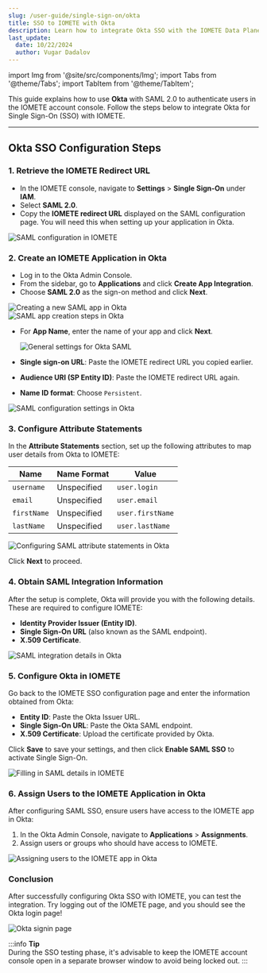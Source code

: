 ```yaml
---
slug: /user-guide/single-sign-on/okta
title: SSO to IOMETE with Okta
description: Learn how to integrate Okta SSO with the IOMETE Data Plane
last_update:
  date: 10/22/2024
  author: Vugar Dadalov
---
```


import Img from '@site/src/components/Img';
import Tabs from '@theme/Tabs';
import TabItem from '@theme/TabItem';

This guide explains how to use **Okta** with SAML 2.0 to authenticate users in the IOMETE account console. Follow the steps below to integrate Okta for Single Sign-On (SSO) with IOMETE.

---

## Okta SSO Configuration Steps

### 1. Retrieve the IOMETE Redirect URL

- In the IOMETE console, navigate to **Settings** > **Single Sign-On** under **IAM**.
- Select **SAML 2.0**.
- Copy the **IOMETE redirect URL** displayed on the SAML configuration page. You will need this when setting up your application in Okta.

<Img src="/img/user-guide/iam/sso/saml.png" alt="SAML configuration in IOMETE" maxWidth="500px" />

### 2. Create an IOMETE Application in Okta

- Log in to the Okta Admin Console.
- From the sidebar, go to **Applications** and click **Create App Integration**.
- Choose **SAML 2.0** as the sign-on method and click **Next**.

<div className="row">
  <div className="col col--6">
    <Img src="/img/user-guide/iam/sso/okta/okta-create-app.png" alt="Creating a new SAML app in Okta" maxWidth="400px" />
  </div>
  <div className="col col--6">
    <Img src="/img/user-guide/iam/sso/okta/okta-create-app-saml.png" alt="SAML app creation steps in Okta" maxWidth="400px" />
  </div>
</div>

- For **App Name**, enter the name of your app and click **Next**.

  <Img src="/img/user-guide/iam/sso/okta/okta-saml-general.png" alt="General settings for Okta SAML" maxWidth="500px" />

- **Single sign-on URL**: Paste the IOMETE redirect URL you copied earlier.
- **Audience URI (SP Entity ID)**: Paste the IOMETE redirect URL again.
- **Name ID format**: Choose `Persistent`.

<Img src="/img/user-guide/iam/sso/okta/okta-saml-config.png" alt="SAML configuration settings in Okta" maxWidth="600px" />

### 3. Configure Attribute Statements

In the **Attribute Statements** section, set up the following attributes to map user details from Okta to IOMETE:

| Name        | Name Format | Value            |
| ----------- | ----------- | ---------------- |
| `username`  | Unspecified | `user.login`     |
| `email`     | Unspecified | `user.email`     |
| `firstName` | Unspecified | `user.firstName` |
| `lastName`  | Unspecified | `user.lastName`  |

<Img src="/img/user-guide/iam/sso/okta/okta-saml-attributes.png" alt="Configuring SAML attribute statements in Okta" maxWidth="600px" />

Click **Next** to proceed.

### 4. Obtain SAML Integration Information

After the setup is complete, Okta will provide you with the following details. These are required to configure IOMETE:

- **Identity Provider Issuer (Entity ID)**.
- **Single Sign-On URL** (also known as the SAML endpoint).
- **X.509 Certificate**.

<Img src="/img/user-guide/iam/sso/okta/okta-saml-props.png" alt="SAML integration details in Okta" maxWidth="600px" />

### 5. Configure Okta in IOMETE

Go back to the IOMETE SSO configuration page and enter the information obtained from Okta:

- **Entity ID**: Paste the Okta Issuer URL.
- **Single Sign-On URL**: Paste the Okta SAML endpoint.
- **X.509 Certificate**: Upload the certificate provided by Okta.

Click **Save** to save your settings, and then click **Enable SAML SSO** to activate Single Sign-On.

<Img src="/img/user-guide/iam/sso/okta/okta-saml-fill.png" alt="Filling in SAML details in IOMETE" />

### 6. Assign Users to the IOMETE Application in Okta

After configuring SAML SSO, ensure users have access to the IOMETE app in Okta:

1. In the Okta Admin Console, navigate to **Applications** > **Assignments**.
2. Assign users or groups who should have access to IOMETE.

<Img src="/img/user-guide/iam/sso/okta/okta-saml-assign-users.png" alt="Assigning users to the IOMETE app in Okta" maxWidth="600px" />

### Conclusion

After successfully configuring Okta SSO with IOMETE, you can test the integration. Try logging out of the IOMETE page, and you should see the Okta login page!

<Img src="/img/user-guide/iam/sso/okta/okta-sign-in.png" alt="Okta signin page" maxWidth="300px" />

:::info **Tip**  
During the SSO testing phase, it's advisable to keep the IOMETE account console open in a separate browser window to avoid being locked out.
:::
